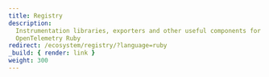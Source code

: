 ```yaml
---
title: Registry
description:
  Instrumentation libraries, exporters and other useful components for
  OpenTelemetry Ruby
redirect: /ecosystem/registry/?language=ruby
_build: { render: link }
weight: 300
---
```

